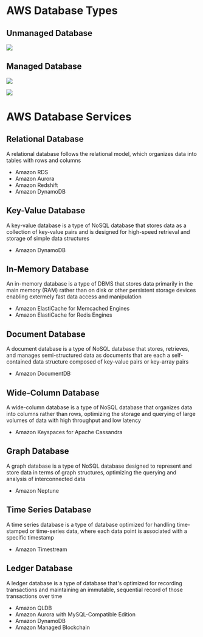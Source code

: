 # AWS Database Types

## Unmanaged Database

![](https://github.com/JonmarCorpuz/SecondBrain/blob/main/Assets/OonHLsR5RQif5MJkTfbIMw_0aa67d834275415d80ddd2de009c5ef1_image.png)

## Managed Database

![](https://github.com/JonmarCorpuz/SecondBrain/blob/main/Assets/aSMN48saSWKSPaVJaQ7pow_922b2935f3dd441cb37409c4562a64f1_image.png)

![](https://github.com/JonmarCorpuz/SecondBrain/blob/main/Assets/Whitespace.png)

# AWS Database Services

## Relational Database

A relational database follows the relational model, which organizes data into tables with rows and columns

* Amazon RDS
* Amazon Aurora
* Amazon Redshift
* Amazon DynamoDB

## Key-Value Database

A key-value database is a type of NoSQL database that stores data as a collection of key-value pairs and is designed for high-speed retrieval and storage of simple data structures 

* Amazon DynamoDB

## In-Memory Database

An in-memory database is a type of DBMS that stores data primarily in the main memory (RAM) rather than on disk or other persistent storage devices enabling extermely fast data access and manipulation

* Amazon ElastiCache for Memcached Engines
* Amazon ElastiCache for Redis Engines

## Document Database

A document database is a type of NoSQL database that stores, retrieves, and manages semi-structured data as documents that are each a self-contained data structure composed of key-value pairs or key-array pairs

* Amazon DocumentDB

## Wide-Column Database

A wide-column database is a type of NoSQL database that organizes data into columns rather than rows, optimizing the storage and querying of large volumes of data with high throughput and low latency

* Amazon Keyspaces for Apache Cassandra

## Graph Database

A graph database is a type of NoSQL database designed to represent and store data in terms of graph structures, optimizing the querying and analysis of interconnected data

* Amazon Neptune

## Time Series Database

A time series database is a type of database optimized for handling time-stamped or time-series data, where each data point is associated with a specific timestamp

* Amazon Timestream

## Ledger Database

A ledger database is a type of database that's optimized for recording transactions and maintaining an immutable, sequential record of those transactions over time

* Amazon QLDB
* Amazon Aurora with MySQL-Compatible Edition
* Amazon DynamoDB
* Amazon Managed Blockchain
